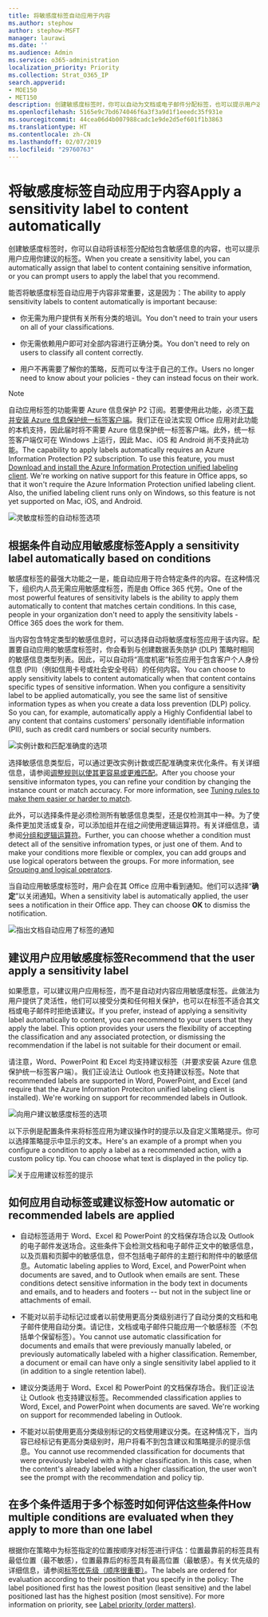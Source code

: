 ```yaml
---
title: 将敏感度标签自动应用于内容
ms.author: stephow
author: stephow-MSFT
manager: laurawi
ms.date: ''
ms.audience: Admin
ms.service: o365-administration
localization_priority: Priority
ms.collection: Strat_O365_IP
search.appverid:
- MOE150
- MET150
description: 创建敏感度标签时，你可以自动为文档或电子邮件分配标签，也可以提示用户选择你建议的标签。
ms.openlocfilehash: 5165e9c7bd674046f6a3f3a9d1f1eeedc35f931e
ms.sourcegitcommit: 44cea06d4b007988cadc1e9de2d5ef601f1b3863
ms.translationtype: HT
ms.contentlocale: zh-CN
ms.lasthandoff: 02/07/2019
ms.locfileid: "29760763"
---
```

# <a name="apply-a-sensitivity-label-to-content-automatically"></a><span data-ttu-id="ecdd9-103">将敏感度标签自动应用于内容</span><span class="sxs-lookup"><span data-stu-id="ecdd9-103">Apply a sensitivity label to content automatically</span></span>

<span data-ttu-id="ecdd9-104">创建敏感度标签时，你可以自动将该标签分配给包含敏感信息的内容，也可以提示用户应用你建议的标签。</span><span class="sxs-lookup"><span data-stu-id="ecdd9-104">When you create a sensitivity label, you can automatically assign that label to content containing sensitive information, or you can prompt users to apply the label that you recommend.</span></span>

<span data-ttu-id="ecdd9-105">能否将敏感度标签自动应用于内容非常重要，这是因为：</span><span class="sxs-lookup"><span data-stu-id="ecdd9-105">The ability to apply sensitivity labels to content automatically is important because:</span></span>

- <span data-ttu-id="ecdd9-106">你无需为用户提供有关所有分类的培训。</span><span class="sxs-lookup"><span data-stu-id="ecdd9-106">You don't need to train your users on all of your classifications.</span></span>

- <span data-ttu-id="ecdd9-107">你无需依赖用户即可对全部内容进行正确分类。</span><span class="sxs-lookup"><span data-stu-id="ecdd9-107">You don't need to rely on users to classify all content correctly.</span></span>

- <span data-ttu-id="ecdd9-108">用户不再需要了解你的策略，反而可以专注于自己的工作。</span><span class="sxs-lookup"><span data-stu-id="ecdd9-108">Users no longer need to know about your policies - they can instead focus on their work.</span></span>

> [!NOTE]
> <span data-ttu-id="ecdd9-p101">自动应用标签的功能需要 Azure 信息保护 P2 订阅。若要使用此功能，必须[下载并安装 Azure 信息保护统一标签客户端](https://docs.microsoft.com/zh-CN/azure/information-protection/rms-client/install-unifiedlabelingclient-app)。我们正在设法实现 Office 应用对此功能的本机支持，因此届时将不需要 Azure 信息保护统一标签客户端。此外，统一标签客户端仅可在 Windows 上运行，因此 Mac、iOS 和 Android 尚不支持此功能。</span><span class="sxs-lookup"><span data-stu-id="ecdd9-p101">The capability to apply labels automatically requires an Azure Information Protection P2 subscription. To use this feature, you must [Download and install the Azure Information Protection unified labeling client](https://docs.microsoft.com/zh-CN/azure/information-protection/rms-client/install-unifiedlabelingclient-app). We're working on native support for this feature in Office apps, so that it won't require the Azure Information Protection unified labeling client. Also, the unified labeling client runs only on Windows, so this feature is not yet supported on Mac, iOS, and Android.</span></span>

![灵敏度标签的自动标签选项](media/Sensitivity_labels_Auto_labeling_options.png)

## <a name="apply-a-sensitivity-label-automatically-based-on-conditions"></a><span data-ttu-id="ecdd9-114">根据条件自动应用敏感度标签</span><span class="sxs-lookup"><span data-stu-id="ecdd9-114">Apply a sensitivity label automatically based on conditions</span></span>

<span data-ttu-id="ecdd9-p102">敏感度标签的最强大功能之一是，能自动应用于符合特定条件的内容。在这种情况下，组织内人员无需应用敏感度标签，而是由 Office 365 代劳。</span><span class="sxs-lookup"><span data-stu-id="ecdd9-p102">One of the most powerful features of sensitivity labels is the ability to apply them automatically to content that matches certain conditions. In this case, people in your organization don't need to apply the sensitivity labels - Office 365 does the work for them.</span></span>
   
<span data-ttu-id="ecdd9-p103">当内容包含特定类型的敏感信息时，可以选择自动将敏感度标签应用于该内容。配置要自动应用的敏感度标签时，你会看到与创建数据丢失防护 (DLP) 策略时相同的敏感信息类型列表。因此，可以自动将“高度机密”标签应用于包含客户个人身份信息 (PII)（例如信用卡号或社会安全号码）的任何内容。</span><span class="sxs-lookup"><span data-stu-id="ecdd9-p103">You can choose to apply sensitivity labels to content automatically when that content contains specific types of sensitive information. When you configure a sensitivity label to be applied automatically, you see the same list of sensitive information types as when you create a data loss prevention (DLP) policy. So you can, for example, automatically apply a Highly Confidential label to any content that contains customers' personally identifiable information (PII), such as credit card numbers or social security numbers.</span></span> 

![实例计数和匹配准确度的选项](media/Sensitivity_labels_instance_count_match_accuracy.png)

<span data-ttu-id="ecdd9-p104">选择敏感信息类型后，可以通过更改实例计数或匹配准确度来优化条件。有关详细信息，请参阅[调整规则以使其更容易或更难匹配](data-loss-prevention-policies.md#tuning-rules-to-make-them-easier-or-harder-to-match)。</span><span class="sxs-lookup"><span data-stu-id="ecdd9-p104">After you choose your sensitive informaton types, you can refine your condition by changing the instance count or match accuracy. For more information, see [Tuning rules to make them easier or harder to match](data-loss-prevention-policies.md#tuning-rules-to-make-them-easier-or-harder-to-match).</span></span>

<span data-ttu-id="ecdd9-p105">此外，可以选择条件是必须检测所有敏感信息类型，还是仅检测其中一种。为了使条件更加灵活或复杂，可以添加组并在组之间使用逻辑运算符。有关详细信息，请参阅[分组和逻辑运算符](data-loss-prevention-policies.md#grouping-and-logical-operators)。</span><span class="sxs-lookup"><span data-stu-id="ecdd9-p105">Further, you can choose whether a condition must detect all of the sensitive infromation types, or just one of them. And to make your conditions more flexible or complex, you can add groups and use logical operators between the groups. For more information, see [Grouping and logical operators](data-loss-prevention-policies.md#grouping-and-logical-operators).</span></span>

<span data-ttu-id="ecdd9-p106">当自动应用敏感度标签时，用户会在其 Office 应用中看到通知。他们可以选择“**确定**”以关闭通知。</span><span class="sxs-lookup"><span data-stu-id="ecdd9-p106">When a sensitivity label is automatically applied, the user sees a notification in their Office app. They can choose **OK** to dismiss the notification.</span></span>

![指出文档自动应用了标签的通知](media/sensitivity_labels_msg_doc_was_auto_labeled.PNG)

## <a name="recommend-that-the-user-apply-a-sensitivity-label"></a><span data-ttu-id="ecdd9-129">建议用户应用敏感度标签</span><span class="sxs-lookup"><span data-stu-id="ecdd9-129">Recommend that the user apply a sensitivity label</span></span>

<span data-ttu-id="ecdd9-p107">如果愿意，可以建议用户应用标签，而不是自动对内容应用敏感度标签。此做法为用户提供了灵活性，他们可以接受分类和任何相关保护，也可以在标签不适合其文档或电子邮件时拒绝该建议。</span><span class="sxs-lookup"><span data-stu-id="ecdd9-p107">If you prefer, instead of applying a sensitivity label automatically to content, you can recommend to your users that they apply the label. This option provides your users the flexibility of accepting the classification and any associated protection, or dismissing the recommendation if the label is not suitable for their document or email.</span></span>

<span data-ttu-id="ecdd9-p108">请注意，Word、PowerPoint 和 Excel 均支持建议标签（并要求安装 Azure 信息保护统一标签客户端）。我们正设法让 Outlook 也支持建议标签。</span><span class="sxs-lookup"><span data-stu-id="ecdd9-p108">Note that recommended labels are supported in Word, PowerPoint, and Excel (and require that the Azure Information Proteciton unified labeling client is installed). We're working on support for recommended labels in Outlook.</span></span>

![向用户建议敏感度标签的选项](media/Sensitivity_labels_Recommended_label_option.png)

<span data-ttu-id="ecdd9-p109">以下示例是配置条件来将标签应用为建议操作时的提示以及自定义策略提示。你可以选择策略提示中显示的文本。</span><span class="sxs-lookup"><span data-stu-id="ecdd9-p109">Here's an example of a prompt when you configure a condition to apply a label as a recommended action, with a custom policy tip. You can choose what text is displayed in the policy tip.</span></span>

![关于应用建议标签的提示](media/Sensitivity_label_Prompt_for_required_label.png)

## <a name="how-automatic-or-recommended-labels-are-applied"></a><span data-ttu-id="ecdd9-138">如何应用自动标签或建议标签</span><span class="sxs-lookup"><span data-stu-id="ecdd9-138">How automatic or recommended labels are applied</span></span>

- <span data-ttu-id="ecdd9-p110">自动标签适用于 Word、Excel 和 PowerPoint 的文档保存场合以及 Outlook 的电子邮件发送场合。这些条件下会检测文档和电子邮件正文中的敏感信息，以及页眉和页脚中的敏感信息，但不包括电子邮件的主题行和附件中的敏感信息。</span><span class="sxs-lookup"><span data-stu-id="ecdd9-p110">Automatic labeling applies to Word, Excel, and PowerPoint when documents are saved, and to Outlook when emails are sent. These conditions detect sensitive information in the body text in documents and emails, and to headers and footers -- but not in the subject line or attachments of email.</span></span>

- <span data-ttu-id="ecdd9-p111">不能对以前手动标记过或者以前使用更高分类级别进行了自动分类的文档和电子邮件使用自动分类。请记住，文档或电子邮件只能应用一个敏感标签（不包括单个保留标签）。</span><span class="sxs-lookup"><span data-stu-id="ecdd9-p111">You cannot use automatic classification for documents and emails that were previously manually labeled, or previously automatically labeled with a higher classification. Remember, a document or email can have only a single sensitivity label applied to it (in addition to a single retention label).</span></span>

- <span data-ttu-id="ecdd9-p112">建议分类适用于 Word、Excel 和 PowerPoint 的文档保存场合。我们正设法让 Outlook 也支持建议标签。</span><span class="sxs-lookup"><span data-stu-id="ecdd9-p112">Recommended classification applies to Word, Excel, and PowerPoint when documents are saved. We're working on support for recommended labeling in Outlook.</span></span>

- <span data-ttu-id="ecdd9-p113">不能对以前使用更高分类级别标记的文档使用建议分类。在这种情况下，当内容已经标记有更高分类级别时，用户将看不到包含建议和策略提示的提示信息。</span><span class="sxs-lookup"><span data-stu-id="ecdd9-p113">You cannot use recommended classification for documents that were previously labeled with a higher classification. In this case, when the content's already labeled with a higher classification, the user won't see the prompt with the recommendation and policy tip.</span></span>

## <a name="how-multiple-conditions-are-evaluated-when-they-apply-to-more-than-one-label"></a><span data-ttu-id="ecdd9-147">在多个条件适用于多个标签时如何评估这些条件</span><span class="sxs-lookup"><span data-stu-id="ecdd9-147">How multiple conditions are evaluated when they apply to more than one label</span></span>

<span data-ttu-id="ecdd9-p114">根据你在策略中为标签指定的位置按顺序对标签进行评估：位置最靠前的标签具有最低位置（最不敏感），位置最靠后的标签具有最高位置（最敏感）。有关优先级的详细信息，请参阅[标签优先级（顺序很重要）](sensitivity-labels.md#label-priority-order-matters)。</span><span class="sxs-lookup"><span data-stu-id="ecdd9-p114">The labels are ordered for evaluation according to their position that you specify in the policy: The label positioned first has the lowest position (least sensitive) and the label positioned last has the highest position (most sensitive). For more information on priority, see [Label priority (order matters)](sensitivity-labels.md#label-priority-order-matters).</span></span>